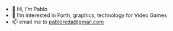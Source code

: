 - 👋 Hi, I’m Pablo
- 👀 I’m interested in Forth, graphics, technology for Video Games
- 📫 email me to pabloreda@gmail.com

<!---
phreda4/phreda4 is a ✨ special ✨ repository because its `README.md` (this file) appears on your GitHub profile.
You can click the Preview link to take a look at your changes.
--->
